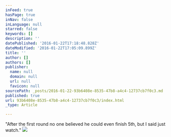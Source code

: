 ```yaml
---
inFeed: true
hasPage: true
inNav: false
inLanguage: null
starred: false
keywords: []
description: ''
datePublished: '2016-01-22T17:18:48.828Z'
dateModified: '2016-01-22T17:05:09.899Z'
title: ''
author: []
authors: []
publisher:
  name: null
  domain: null
  url: null
  favicon: null
sourcePath: _posts/2016-01-22-93b6408e-8535-47b8-a4c4-12737cb7f0c3.md
published: true
url: 93b6408e-8535-47b8-a4c4-12737cb7f0c3/index.html
_type: Article

---
```

"After the first round no one believed he could even finish 5th, but I said just watch."
![](https://the-grid-user-content.s3-us-west-2.amazonaws.com/e7251ae5-b88d-4fca-bee1-9350bc926280.jpg)